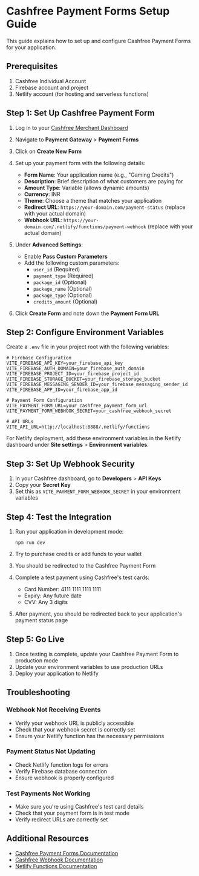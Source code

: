 # Cashfree Payment Forms Setup Guide

This guide explains how to set up and configure Cashfree Payment Forms for your application.

## Prerequisites

1. Cashfree Individual Account
2. Firebase account and project
3. Netlify account (for hosting and serverless functions)

## Step 1: Set Up Cashfree Payment Form

1. Log in to your [Cashfree Merchant Dashboard](https://merchant.cashfree.com/merchant/login)
2. Navigate to **Payment Gateway** > **Payment Forms**
3. Click on **Create New Form**
4. Set up your payment form with the following details:
   - **Form Name**: Your application name (e.g., "Gaming Credits")
   - **Description**: Brief description of what customers are paying for
   - **Amount Type**: Variable (allows dynamic amounts)
   - **Currency**: INR
   - **Theme**: Choose a theme that matches your application
   - **Redirect URL**: `https://your-domain.com/payment-status` (replace with your actual domain)
   - **Webhook URL**: `https://your-domain.com/.netlify/functions/payment-webhook` (replace with your actual domain)

5. Under **Advanced Settings**:
   - Enable **Pass Custom Parameters**
   - Add the following custom parameters:
     - `user_id` (Required)
     - `payment_type` (Required)
     - `package_id` (Optional)
     - `package_name` (Optional)
     - `package_type` (Optional)
     - `credits_amount` (Optional)

6. Click **Create Form** and note down the **Payment Form URL**

## Step 2: Configure Environment Variables

Create a `.env` file in your project root with the following variables:

```env
# Firebase Configuration
VITE_FIREBASE_API_KEY=your_firebase_api_key
VITE_FIREBASE_AUTH_DOMAIN=your_firebase_auth_domain
VITE_FIREBASE_PROJECT_ID=your_firebase_project_id
VITE_FIREBASE_STORAGE_BUCKET=your_firebase_storage_bucket
VITE_FIREBASE_MESSAGING_SENDER_ID=your_firebase_messaging_sender_id
VITE_FIREBASE_APP_ID=your_firebase_app_id

# Payment Form Configuration
VITE_PAYMENT_FORM_URL=your_cashfree_payment_form_url
VITE_PAYMENT_FORM_WEBHOOK_SECRET=your_cashfree_webhook_secret

# API URLs
VITE_API_URL=http://localhost:8888/.netlify/functions
```

For Netlify deployment, add these environment variables in the Netlify dashboard under **Site settings** > **Environment variables**.

## Step 3: Set Up Webhook Security

1. In your Cashfree dashboard, go to **Developers** > **API Keys**
2. Copy your **Secret Key**
3. Set this as `VITE_PAYMENT_FORM_WEBHOOK_SECRET` in your environment variables

## Step 4: Test the Integration

1. Run your application in development mode:
   ```
   npm run dev
   ```

2. Try to purchase credits or add funds to your wallet
3. You should be redirected to the Cashfree Payment Form
4. Complete a test payment using Cashfree's test cards:
   - Card Number: 4111 1111 1111 1111
   - Expiry: Any future date
   - CVV: Any 3 digits

5. After payment, you should be redirected back to your application's payment status page

## Step 5: Go Live

1. Once testing is complete, update your Cashfree Payment Form to production mode
2. Update your environment variables to use production URLs
3. Deploy your application to Netlify

## Troubleshooting

### Webhook Not Receiving Events
- Verify your webhook URL is publicly accessible
- Check that your webhook secret is correctly set
- Ensure your Netlify function has the necessary permissions

### Payment Status Not Updating
- Check Netlify function logs for errors
- Verify Firebase database connection
- Ensure webhook is properly configured

### Test Payments Not Working
- Make sure you're using Cashfree's test card details
- Check that your payment form is in test mode
- Verify redirect URLs are correctly set

## Additional Resources

- [Cashfree Payment Forms Documentation](https://docs.cashfree.com/docs/payment-forms)
- [Cashfree Webhook Documentation](https://docs.cashfree.com/docs/webhooks)
- [Netlify Functions Documentation](https://docs.netlify.com/functions/overview/) 